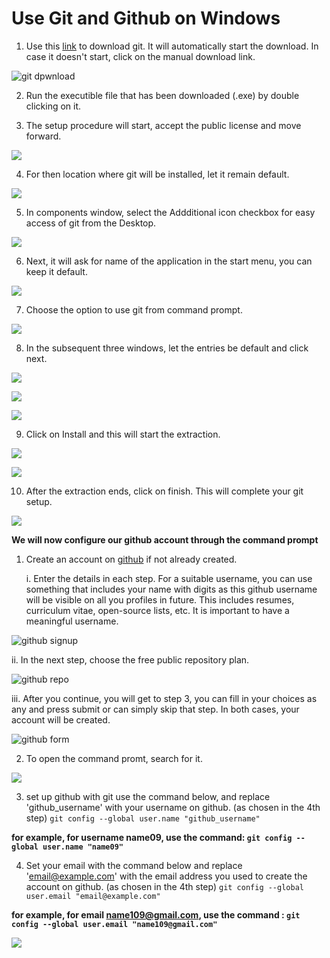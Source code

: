 # Use Git and Github on Windows

1. Use this [link](https://git-scm.com/downloads) to download git. It will automatically start the download. In case it doesn't start, click on the manual download link.

![git dpwnload](/img/git1.png)


2. Run the executible file that has been downloaded (.exe) by double clicking on it.

3. The setup procedure will start, accept the public license and move forward.

![](/img/git2.png)


4. For then location where git will be installed, let it remain default.

![](/img/git3.png)


5. In components window, select the Addditional icon checkbox for easy access of git from the Desktop.

![](/img/git4.png)


6. Next, it will ask for name of the application in the start menu, you can keep it default.

![](/img/git5.png)


7. Choose the option to use git from command prompt.

![](/img/git6.png)


8. In the subsequent three windows, let the entries be default and click next.

![](/img/git7.png)


![](/img/git8.png)


![](/img/git10.png)


9. Click on Install and this will start the extraction.

![](/img/git11.png)


![](/img/git12.png)


10. After the extraction ends, click on finish. This will complete your git setup.

![](/img/git13.png)


**We will now configure our github account through the command prompt**
1. Create an account on [github](https://github.com/) if not already created.

	i. Enter the details in each step. For a suitable username, you can use something that includes your name with digits as this github username will be visible on all you profiles in future. This includes resumes, curriculum vitae, open-source lists, etc. It is important to have a meaningful username.

  ![github signup](/img/github_account.png)


  ii. In the next step, choose the free public repository plan.

  ![github repo](/img/github_repo.png)


  iii. After you continue, you will get to step 3, you can fill in your choices as any and press submit or can simply skip that step. In both cases, your account will be created.

  ![github form](/img/github_form.png)


2. To open the command promt, search for it.

![](/img/git14.png)
   
3. set up github with git use the command below, and replace 'github_username' with your username on github. (as chosen in the 4th step) `git config --global user.name "github_username"`

  **for example, for username name09, use the command:
   `git config --global user.name "name09"`**

4. Set your email with the command below and replace 'email@example.com' with the email address you used to create the account on github. (as chosen in the 4th step) `git config --global user.email "email@example.com"`   

  **for example, for email name109@gmail.com, use the command :
  `git config --global user.email "name109@gmail.com"`**

![](/img/git15.png)